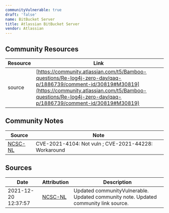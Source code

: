 ```yaml
---
communityVulnerable: true
draft: 'false'
name: BitBucket Server
title: Atlassian BitBucket Server
vendor: Atlassian
---
```



## Community Resources
| Resource | Link |
| --- | --- |
| source | [https://community.atlassian.com/t5/Bamboo-questions/Re-log4j-zero-day/qaq-p/1886739/comment-id/30819#M30819](https://community.atlassian.com/t5/Bamboo-questions/Re-log4j-zero-day/qaq-p/1886739/comment-id/30819#M30819) |

## Community Notes
| Source | Note |
| --- | --- |
| [NCSC-NL](https://github.com/NCSC-NL/log4shell/blob/main/software/README.md) | CVE-2021-4104: Not vuln ; CVE-2021-44228: Workaround </ul> |

## Sources
| Date | Attribution | Description |
| --- | --- | --- |
| 2021-12-20 12:37:57 | [NCSC-NL](https://github.com/NCSC-NL/log4shell/blob/main/software/README.md) | Updated communityVulnerable. Updated community note. Updated community link source.  |

